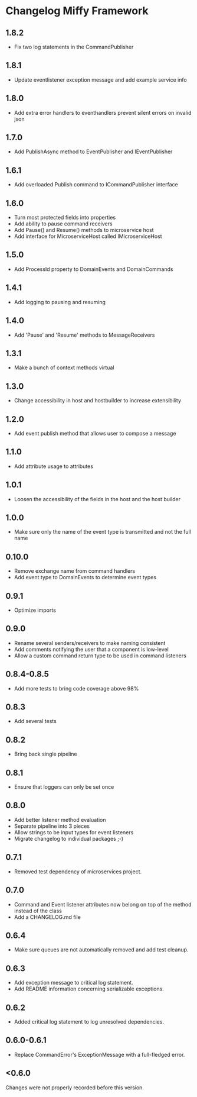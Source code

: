 # Changelog Miffy Framework

## 1.8.2

- Fix two log statements in the CommandPublisher

## 1.8.1

- Update eventlistener exception message and add example service info

## 1.8.0

- Add extra error handlers to eventhandlers prevent silent errors on invalid json

## 1.7.0

- Add PublishAsync method to EventPublisher and IEventPublisher

## 1.6.1

- Add overloaded Publish command to ICommandPublisher interface

## 1.6.0

- Turn most protected fields into properties
- Add ability to pause command receivers
- Add Pause() and Resume() methods to microservice host
- Add interface for MicroserviceHost called IMicroserviceHost

## 1.5.0

- Add ProcessId property to DomainEvents and DomainCommands

## 1.4.1

- Add logging to pausing and resuming

## 1.4.0

- Add 'Pause' and 'Resume' methods to MessageReceivers

## 1.3.1

- Make a bunch of context methods virtual

## 1.3.0

- Change accessibility in host and hostbuilder to increase extensibility

## 1.2.0

- Add event publish method that allows user to compose a message

## 1.1.0

- Add attribute usage to attributes

## 1.0.1

- Loosen the accessibility of the fields in the host and the host builder

## 1.0.0

- Make sure only the name of the event type is transmitted and not the full name

## 0.10.0

- Remove exchange name from command handlers
- Add event type to DomainEvents to determine event types

## 0.9.1

- Optimize imports

## 0.9.0

- Rename several senders/receivers to make naming consistent
- Add comments notifying the user that a component is low-level
- Allow a custom command return type to be used in command listeners

## 0.8.4-0.8.5

- Add more tests to bring code coverage above 98%

## 0.8.3

- Add several tests

## 0.8.2

- Bring back single pipeline

## 0.8.1

- Ensure that loggers can only be set once

## 0.8.0

- Add better listener method evaluation
- Separate pipeline into 3 pieces
- Allow strings to be input types for event listeners
- Migrate changelog to individual packages ;-)

## 0.7.1

- Removed test dependency of microservices project.

## 0.7.0

- Command and Event listener attributes now belong on top of the method instead of the class
- Add a CHANGELOG.md file

## 0.6.4

- Make sure queues are not automatically removed and add test cleanup.

## 0.6.3

- Add exception message to critical log statement.
- Add README information concerning serializable exceptions.

## 0.6.2

- Added critical log statement to log unresolved dependencies.

## 0.6.0-0.6.1

- Replace CommandError's ExceptionMessage with a full-fledged error.

## <0.6.0

Changes were not properly recorded before this version.
